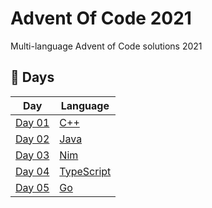 # Advent Of Code 2021

Multi-language Advent of Code solutions 2021

## 📅 Days

| Day               | Language                                                            |
| ----------------- | ------------------------------------------------------------------- |
| [Day 01](01-cpp)  | [C++](https://en.wikipedia.org/wiki/C%2B%2B)                        |
| [Day 02](02-java) | [Java](<https://en.wikipedia.org/wiki/Java_(programming_language)>) |
| [Day 03](03-nim)  | [Nim](https://nim-lang.org/)                                        |
| [Day 04](04-ts)   | [TypeScript](https://www.typescriptlang.org/)                       |
| [Day 05](05-go)   | [Go](https://go.dev/)                                               |
